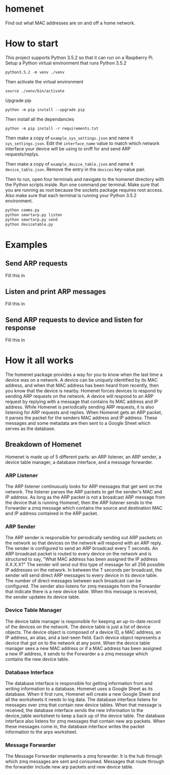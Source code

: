 # homenet

Find out what MAC addresses are on and off a home network.

# How to start

This project supports Python 3.5.2 so that it can run on a Raspberry Pi. Setup a Python virtual environment that runs Python 3.5.2

```python3.5.2 -m venv ./venv```

Then activate the virtual environment

```source ./venv/bin/activate```

Upgrade pip

```python -m pip install --upgrade pip```

Then install all the dependancies

```python -m pip install -r requirements.txt```

Then make a copy of `example_sys_settings.json` and name it `sys_settings.json`. Edit the `interface_name` value to match which network interface your device will be using to sniff for and send ARP requests/replys.

Then make a copy of `example_device_table.json` and name it `device_table.json`. Remove the entry in the `devices` key-value pair.

Then to run, open four terminals and navigate to the homenet directory with the Python scripts inside. Run one command per terminal. Make sure that you are running as root because the sockets package requires root access. Also make sure that each terminal is running your Python 3.5.2 environment.

```python
python comms.py
python smartarp.py listen
python smartarp.py send
python devicetable.py
```

# Examples

## Send ARP requests

Fill this in

## Listen and print ARP messages

Fill this in

## Send ARP requests to device and listen for response

Fill this in

# How it all works

The homenet package provides a way for you to know when the last time a device was on a network. A device can be uniquely identified by its MAC address, and when that MAC address has been heard from recently, then you know that the device is nearby. Homenet forces devices to respond by sending ARP requests on the network. A device will respond to an ARP request by replying with a message that contains its MAC address and IP address. While Homenet is periodically sending ARP requests, it is also listening for ARP requests and replies. When Homenet gets an ARP packet, it parses the packet for the senders MAC address and IP address. These messages and some metadata are then sent to a Google Sheet which serves as the database.

## Breakdown of Homenet
Homenet is made up of 5 different parts: an ARP listener, an ARP sender, a device table manager, a database interface, and a message forwarder.

### ARP Listener
The ARP listener continuously looks for ARP messages that get sent on the network. The listener parses the ARP packets to get the sender's MAC and IP address. As long as the ARP packet is not a broadcast ARP message from the device that is running Homenet, then the ARP listener sends to the Forwarder a zmq message which contains the source and destination MAC and IP address contained in the ARP packet.

### ARP Sender
The ARP sender is responsible for periodically sending out ARP packets on the network so that devices on the network will respond with an ARP reply. The sender is configured to send an ARP broadcast every T seconds. An ARP broadcast packet is routed to every device on the network and is structured to say, "What MAC address has been assigned the IP address X.X.X.X?" The sender will send out this type of message for all 256 possible IP addresses on the network. In between the T seconds per broadcast, the sender will send direct ARP messages to every device in its device table. The number of direct messages between each broadcast can be configured. The sender also listens for zmq messages from the Forwarder that indicate there is a new device table. When this message is received, the sender updates its device table.

### Device Table Manager
The device table manager is responsible for keeping an up-to-date record of the devices on the network. The device table is just a list of device objects. The device object is composed of a device ID, a MAC address, an IP address, an alias, and a last-seen field. Each device object represents a device that got on to the network at any point. When the device table manager sees a new MAC address or if a MAC address has been assigned a new IP address, it sends to the Forwarder a a zmq message which contains the new device table.

### Database Interface
The database interface is responsible for getting information from and writing information to a database. Homenet uses a Google Sheet as its database. When it first runs, Homenet will create a new Google Sheet and all the worksheets it needs to log data. The database interface listens for messages over zmq that contain new device tables. When that message is received, the database interface sends the new information to the device_table worksheet to keep a back up of the device table. The database interface also listens for zmq messages that contain new arp packets. When these messages come in, the database interface writes the packet information to the arps worksheet.

### Message Forwarder
The Message Forwarder implements a zmq forwarder. It is the hub through which zmq messages are sent and consumed. Messages that route through the forwarder include new arp packets and new device table.
